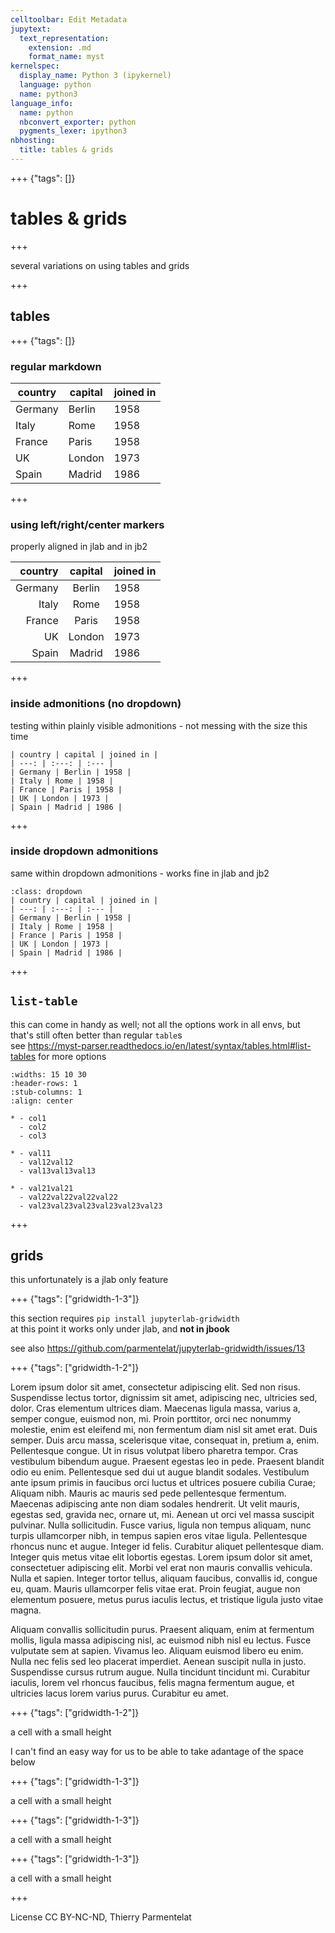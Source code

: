 ```yaml
---
celltoolbar: Edit Metadata
jupytext:
  text_representation:
    extension: .md
    format_name: myst
kernelspec:
  display_name: Python 3 (ipykernel)
  language: python
  name: python3
language_info:
  name: python
  nbconvert_exporter: python
  pygments_lexer: ipython3
nbhosting:
  title: tables & grids
---
```


+++ {"tags": []}

# tables & grids

+++

several variations on using tables and grids

+++

## tables

+++ {"tags": []}

### regular markdown

| country | capital | joined in |
| --- | --- | --- |
| Germany | Berlin | 1958 |
| Italy | Rome | 1958 |
| France | Paris | 1958 |
| UK | London | 1973 |
| Spain | Madrid | 1986 |

+++

### using left/right/center markers

properly aligned in jlab and in jb2

| country | capital | joined in |
| ---: | :---: | :--- |
| Germany | Berlin | 1958 |
| Italy | Rome | 1958 |
| France | Paris | 1958 |
| UK | London | 1973 |
| Spain | Madrid | 1986 |

+++

### inside admonitions (no dropdown)

testing within plainly visible admonitions - not messing with the size this time

```{admonition} no dropdown and regular markdown
| country | capital | joined in |
| ---: | :---: | :--- |
| Germany | Berlin | 1958 |
| Italy | Rome | 1958 |
| France | Paris | 1958 |
| UK | London | 1973 |
| Spain | Madrid | 1986 |
```

+++

### inside dropdown admonitions

same within dropdown admonitions - works fine in jlab and jb2

```{admonition} with dropdown and regular markdown
:class: dropdown
| country | capital | joined in |
| ---: | :---: | :--- |
| Germany | Berlin | 1958 |
| Italy | Rome | 1958 |
| France | Paris | 1958 |
| UK | London | 1973 |
| Spain | Madrid | 1986 |
```

+++

## `list-table`

this can come in handy as well; not all the options work in all envs, but that's still often better than regular `table`s  
see <https://myst-parser.readthedocs.io/en/latest/syntax/tables.html#list-tables> for more options

````{list-table}
:widths: 15 10 30
:header-rows: 1
:stub-columns: 1
:align: center

* - col1
  - col2
  - col3

* - val11
  - val12val12
  - val13val13val13

* - val21val21
  - val22val22val22val22
  - val23val23val23val23val23val23

````

+++

## grids

this unfortunately is a jlab only feature

+++ {"tags": ["gridwidth-1-3"]}

this section requires `pip install jupyterlab-gridwidth`  
at this point it works only under jlab, and **not in jbook**

see also <https://github.com/parmentelat/jupyterlab-gridwidth/issues/13>

+++ {"tags": ["gridwidth-1-2"]}

Lorem ipsum dolor sit amet, consectetur adipiscing elit. Sed non risus. Suspendisse lectus tortor, dignissim sit amet, adipiscing nec, ultricies sed, dolor. Cras elementum ultrices diam. Maecenas ligula massa, varius a, semper congue, euismod non, mi. Proin porttitor, orci nec nonummy molestie, enim est eleifend mi, non fermentum diam nisl sit amet erat. Duis semper. Duis arcu massa, scelerisque vitae, consequat in, pretium a, enim. Pellentesque congue. Ut in risus volutpat libero pharetra tempor. Cras vestibulum bibendum augue. Praesent egestas leo in pede. Praesent blandit odio eu enim. Pellentesque sed dui ut augue blandit sodales. Vestibulum ante ipsum primis in faucibus orci luctus et ultrices posuere cubilia Curae; Aliquam nibh. Mauris ac mauris sed pede pellentesque fermentum. Maecenas adipiscing ante non diam sodales hendrerit.
Ut velit mauris, egestas sed, gravida nec, ornare ut, mi. Aenean ut orci vel massa suscipit pulvinar. Nulla sollicitudin. Fusce varius, ligula non tempus aliquam, nunc turpis ullamcorper nibh, in tempus sapien eros vitae ligula. Pellentesque rhoncus nunc et augue. Integer id felis. Curabitur aliquet pellentesque diam. Integer quis metus vitae elit lobortis egestas. Lorem ipsum dolor sit amet, consectetuer adipiscing elit. Morbi vel erat non mauris convallis vehicula. Nulla et sapien. Integer tortor tellus, aliquam faucibus, convallis id, congue eu, quam. Mauris ullamcorper felis vitae erat. Proin feugiat, augue non elementum posuere, metus purus iaculis lectus, et tristique ligula justo vitae magna.

Aliquam convallis sollicitudin purus. Praesent aliquam, enim at fermentum mollis, ligula massa adipiscing nisl, ac euismod nibh nisl eu lectus. Fusce vulputate sem at sapien. Vivamus leo. Aliquam euismod libero eu enim. Nulla nec felis sed leo placerat imperdiet. Aenean suscipit nulla in justo. Suspendisse cursus rutrum augue. Nulla tincidunt tincidunt mi. Curabitur iaculis, lorem vel rhoncus faucibus, felis magna fermentum augue, et ultricies lacus lorem varius purus. Curabitur eu amet.

+++ {"tags": ["gridwidth-1-2"]}

a cell with a small height

I can't find an easy way for us to be able to take adantage of the space below

+++ {"tags": ["gridwidth-1-3"]}

a cell with a small height

+++ {"tags": ["gridwidth-1-3"]}

a cell with a small height

+++ {"tags": ["gridwidth-1-3"]}

a cell with a small height

+++

License CC BY-NC-ND, Thierry Parmentelat

